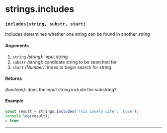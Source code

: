 # strings.includes

<!-- div class="doc-container" -->

<!-- div -->


<!-- div -->

<h3 id="includesstring-substr-start"><code>includes(string, substr, start)</code></h3>

Includes determines whether one string can be found in another string

#### Arguments
1. `string` *(string)*: input string
2. `substr` *(string)*: candidate string to be searched for
3. `start` *(Number)*: index to begin search for string

#### Returns
*(boolean)*: does the input string include the substring?

#### Example
```js
const result = strings.includes('This Lovely Life', 'Love');
console.log(result);
> true
```
---

<!-- /div -->

<!-- /div -->

<!-- /div -->
